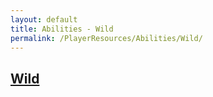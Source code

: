 ```yaml
---
layout: default
title: Abilities - Wild
permalink: /PlayerResources/Abilities/Wild/
---
```

## [Wild](#Wild)

